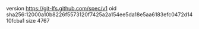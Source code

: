 version https://git-lfs.github.com/spec/v1
oid sha256:12000a10b8226f5573120f7425a2a154ee5da18e5aa6183efc0472d1410fcba1
size 4767
